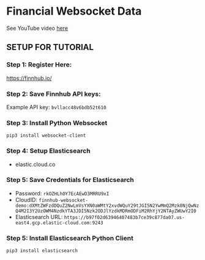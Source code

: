 # Financial Websocket Data
See YouTube video [here]()


## SETUP FOR TUTORIAL

### Step 1: Register Here:
https://finnhub.io/

### Step 2: Save Finnhub API keys:
Example API key: `bvllacc48v6bdb52t610`

### Step 3: Install Python Websocket
`pip3 install websocket-client`

### Step 4: Setup Elasticsearch
- elastic.cloud.co

### Step 5: Save Credentials for Elasticsearch
- Password: `rkOZHLhOY7EcAEwD3MRRU9xI`
- CloudID: `finnhub-websocket-demo:dXMtZWFzdDQuZ2NwLmVsYXN0aWMtY2xvdWQuY29tJGI5N2YwMmQ2Mzk0NjQwNzQ4M2I3Y2UzOWM4NzdkYTA3JDI5Nzk2ODJlYzdkMDRmODFiM2RhYjY2NTAyZWUwY2I0`
- Elasticsearch URL: `https://b97f02d63946407483b7ce39c877da07.us-east4.gcp.elastic-cloud.com:9243`

### Step 5: Install Elasticsearch Python Client
`pip3 install elasticsearch`